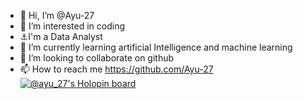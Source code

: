 - 👋 Hi, I’m @Ayu-27
- 👀 I’m interested in coding
- ⚓I'm a Data Analyst
- 🌱 I’m currently learning artificial Intelligence and machine learning
- 💞️ I’m looking to collaborate on github
- 📫 How to reach me https://github.com/Ayu-27
[![@ayu_27's Holopin board](https://holopin.me/ayu_27)](https://holopin.io/@ayu_27)
<!---
Ayu-27/Ayu-27 is a ✨ special ✨ repository because its `README.md` (this file) appears on your GitHub profile.
You can click the Preview link to take a look at your changes.
--->
